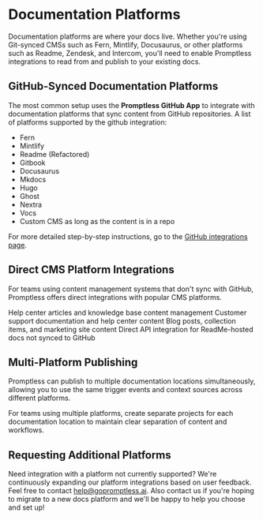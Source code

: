 # Documentation Platforms

Documentation platforms are where your docs live. Whether you're using Git-synced CMSs such as Fern, Mintlify, Docusaurus, or other platforms such as Readme, Zendesk, and Intercom, you'll need to enable Promptless integrations to read from and publish to your existing docs.

## GitHub-Synced Documentation Platforms

The most common setup uses the **Promptless GitHub App** to integrate with documentation platforms that sync content from GitHub repositories. A list of platforms supported by the github integration:
- Fern
- Mintlify
- Readme (Refactored)
- Gitbook
- Docusaurus
- Mkdocs
- Hugo
- Ghost
- Nextra
- Vocs
- Custom CMS as long as the content is in a repo

For more detailed step-by-step instructions, go to the [GitHub integrations page](/docs/integrations/github-integration).

## Direct CMS Platform Integrations

For teams using content management systems that don't sync with GitHub, Promptless offers direct integrations with popular CMS platforms.

<CardGroup cols={2}>
  <Card title="Zendesk" icon="fa-solid fa-headset" href="/docs/integrations/zendesk-integration">
    Help center articles and knowledge base content management
  </Card>
  
  <Card title="Intercom" icon="fa-solid fa-comments" href="/integrations/intercom">
    Customer support documentation and help center content
  </Card>
  
  <Card title="Webflow" icon="fa-solid fa-globe" href="/integrations/webflow">
    Blog posts, collection items, and marketing site content
  </Card>
  
  <Card title="ReadMe API" icon="fa-solid fa-book-open">
    Direct API integration for ReadMe-hosted docs not synced to GitHub
  </Card>
</CardGroup>

## Multi-Platform Publishing

Promptless can publish to multiple documentation locations simultaneously, allowing you to use the same trigger events and context sources across different platforms.

<Tip title="Best Practice">
For teams using multiple platforms, create separate projects for each documentation location to maintain clear separation of content and workflows.
</Tip>

## Requesting Additional Platforms

Need integration with a platform not currently supported? We're continuously expanding our platform integrations based on user feedback. Feel free to contact [help@gopromptless.ai](mailto:help@gopromptless.ai). Also contact us if you're hoping to migrate to a new docs platform and we'll be happy to help you choose and set up!